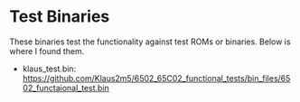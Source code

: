 # Test Binaries

These binaries test the functionality against test ROMs or binaries. Below is where I found them.

* klaus_test.bin: https://github.com/Klaus2m5/6502_65C02_functional_tests/bin_files/6502_functaional_test.bin
